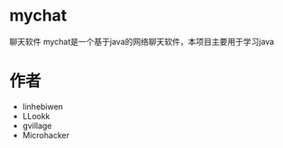 # mychat
聊天软件 mychat是一个基于java的网络聊天软件，本项目主要用于学习java

# 作者
* linhebiwen
* LLookk
* gvillage
* Microhacker
